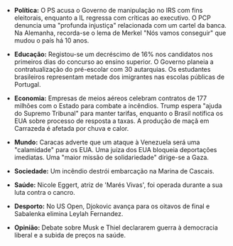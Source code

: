 *   **Política:** O PS acusa o Governo de manipulação no IRS com fins eleitorais, enquanto a IL regressa com críticas ao executivo. O PCP denuncia uma "profunda injustiça" relacionada com um cartel da banca. Na Alemanha, recorda-se o lema de Merkel "Nós vamos conseguir" que mudou o país há 10 anos.

*   **Educação:** Registou-se um decréscimo de 16% nos candidatos nos primeiros dias do concurso ao ensino superior. O Governo planeia a contratualização do pré-escolar com 30 autarquias. Os estudantes brasileiros representam metade dos imigrantes nas escolas públicas de Portugal.

*   **Economia:** Empresas de meios aéreos celebram contratos de 177 milhões com o Estado para combate a incêndios. Trump espera "ajuda do Supremo Tribunal" para manter tarifas, enquanto o Brasil notifica os EUA sobre processo de resposta a taxas. A produção de maçã em Carrazeda é afetada por chuva e calor.

*   **Mundo:** Caracas adverte que um ataque à Venezuela será uma "calamidade" para os EUA. Uma juíza dos EUA bloqueia deportações imediatas. Uma "maior missão de solidariedade" dirige-se a Gaza.

*   **Sociedade:** Um incêndio destrói embarcação na Marina de Cascais.

*   **Saúde:** Nicole Eggert, atriz de 'Marés Vivas', foi operada durante a sua luta contra o cancro.

*   **Desporto:** No US Open, Djokovic avança para os oitavos de final e Sabalenka elimina Leylah Fernandez.

*   **Opinião:** Debate sobre Musk e Thiel declararem guerra à democracia liberal e a subida de preços na saúde.